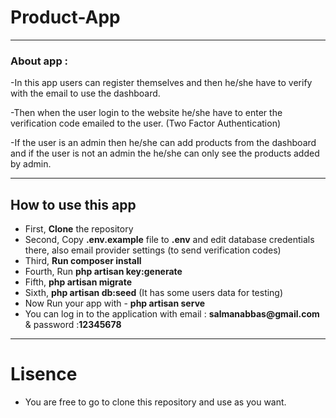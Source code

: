 # Product-App
<hr/>
<h3> About app :</h3>
 -In this app users can register themselves and then he/she have to verify with the email to use the dashboard.

 -Then when the user login to the website he/she have to enter the verification code emailed to the user. (Two Factor Authentication)

 -If the user is an admin then he/she can add products from the dashboard and if the user is not an admin the he/she can only see the products added by admin.

<hr/>

<h2>How to use this app</h2>
    <ul>
        <li>First, <b>Clone</b> the repository</li>
        <li>Second, Copy <b>.env.example</b> file to <b>.env</b> and edit database credentials there, also email provider settings (to send verification codes)</li>
        <li>Third, <b>Run composer install</b></li>
        <li>Fourth, Run <b>php artisan key:generate</b></li>
        <li>Fifth, <b>php artisan migrate</b></li>
        <li>Sixth, <b>php artisan db:seed</b> (It has some users data for testing)</li>
        <li>Now Run your app with - <b>php artisan serve</b></li>
        <li>
            You can log in to the application with email : <b>salmanabbas@gmail.com</b> & password :<b>12345678</b>
        </li>
    </ul>

<hr/>

 # Lisence

 - You are free to go to clone this repository and use as you want. 
